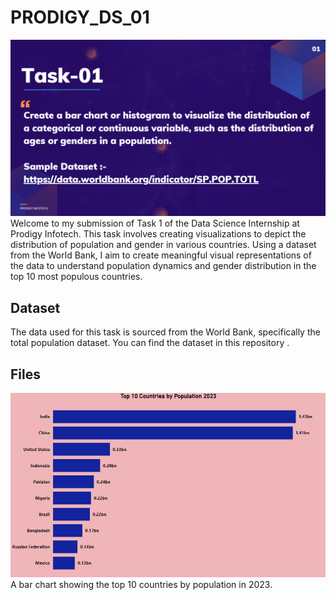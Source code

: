 # PRODIGY_DS_01

![task_1](https://github.com/Kaushikdas2002/PRODIGY_DS_01/blob/main/ds_task_01.png)
Welcome to my submission of Task 1 of the Data Science Internship at Prodigy Infotech. This task involves creating visualizations to depict the distribution of population and gender in various countries. Using a dataset from the World Bank, I aim to create meaningful visual representations of the data to understand population dynamics and gender distribution in the top 10 most populous countries.  

## Dataset
The data used for this task is sourced from the World Bank, specifically the total population dataset. You can find the dataset in this repository . 

## Files

![population](https://github.com/Kaushikdas2002/PRODIGY_DS_01/blob/main/Population_2023.png)
A bar chart showing the top 10 countries by population in 2023.
